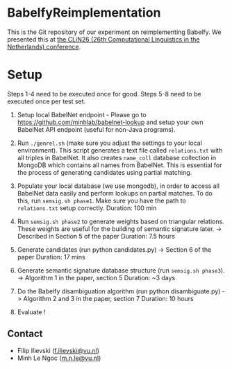 # BabelfyReimplementation

This is the Git repository of our experiment on reimplementing Babelfy. We presented this at [the CLiN26 (26th Computational Linguistics in the Netherlands) conference](http://wordpress.let.vupr.nl/clin26/programme/).

Setup
======

Steps 1-4 need to be executed once for good. Steps 5-8 need to be executed once per test set.

1. Setup local BabelNet endpoint - Please go to https://github.com/minhlab/babelnet-lookup and setup your own BabelNet API endpoint (useful for non-Java programs).

2. Run `./genrel.sh` (make sure you adjust the settings to your local environment). This script generates a text file called `relations.txt` with all triples in BabelNet. It also creates `name_coll` database collection in MongoDB which contains all names from BabelNet. This is essential for the process of generating candidates using partial matching.

3. Populate your local database (we use mongodb), in order to access all BabelNet data easily and perform lookups on partial matches. To do this, run `semsig.sh phase1`. Make sure you have the path to `relations.txt` setup correctly.
Duration: 100 min

4. Run `semsig.sh phase2` to generate weights based on triangular relations. These weights are useful for the building of semantic signature later. -> Described in Section 5 of the paper
Duration: 7.5 hours

5. Generate candidates (run python candidates.py) -> Section 6 of the paper
Duration: 17 mins
 
6. Generate semantic signature database structure (run `semsig.sh phase3`). -> Algorithm 1 in the paper, section 5
Duration: ~3 days

7. Do the Babelfy disambiguation algorithm (run python disambiguate.py) -> Algorithm 2 and 3 in the paper, section 7
Duration: 10 hours

8. Evaluate !
 

## Contact
  * Filip Ilievski (f.ilievski@vu.nl)
  * Minh Le Ngoc (m.n.le@vu.nl)


